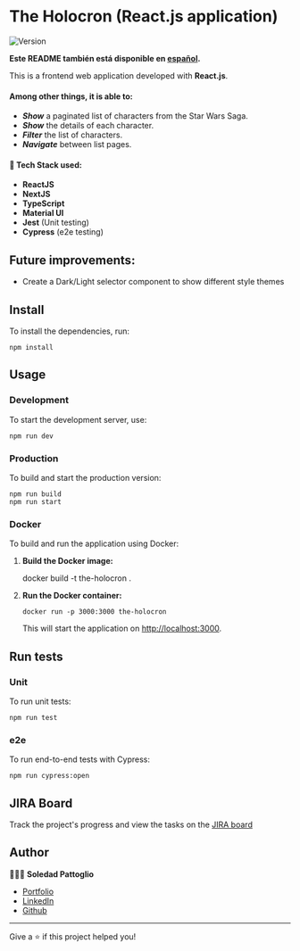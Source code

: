 # The Holocron (React.js application)

![Version](https://img.shields.io/badge/version-0.1.0-blue.svg?cacheSeconds=2592000)

**Este README también está disponible en [español](./README-ES.md).**

This is a frontend web application developed with **React.js**.

#### Among other things, it is able to:

- **_Show_** a paginated list of characters from the Star Wars Saga.
- **_Show_** the details of each character.
- **_Filter_** the list of characters.
- **_Navigate_** between list pages.

#### 🧩 Tech Stack used:

- **ReactJS**
- **NextJS**
- **TypeScript**
- **Material UI**
- **Jest** (Unit testing)
- **Cypress** (e2e testing)

## Future improvements:

- Create a Dark/Light selector component to show different style themes

## Install

To install the dependencies, run:

    npm install

## Usage

### Development

To start the development server, use:

    npm run dev

### Production

To build and start the production version:

    npm run build
    npm run start

### Docker

To build and run the application using Docker:

1.  **Build the Docker image:**

    docker build -t the-holocron .

2.  **Run the Docker container:**

        docker run -p 3000:3000 the-holocron

    This will start the application on [http://localhost:3000](http://localhost:3000).

## Run tests

### Unit

To run unit tests:

    npm run test

### e2e

To run end-to-end tests with Cypress:

    npm run cypress:open

## JIRA Board

Track the project's progress and view the tasks on the [JIRA board](https://soledadpattoglio.atlassian.net/jira/software/projects/TH/boards/3)

## Author

👩🏻‍💻 **Soledad Pattoglio**

- [Portfolio](https://www.soledadpattoglio.tech/)
- [LinkedIn](https://www.linkedin.com/in/mspattoglio/)
- [Github](https://github.com/Sol-Zeta)

---

Give a ⭐️ if this project helped you!
